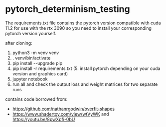 # pytorch_determinism_testing

The requirements.txt file contains the pytorch version compatible with cuda 11.2 for use with the rtx 3090 so you need to install your corresponding pytorch version yourself.

after cloning:

1. python3 -m venv venv
2. . venv/bin/activate
3. pip install --upgrade pip
4. pip install -r requirements.txt
(5. install pytorch depending on your cuda version and graphics card)
6. jupyter notebook
7. run all and check the output loss and weight matrices for two separate runs

contains code borrowed from:
- https://github.com/nathanrgodwin/overfit-shapes
- https://www.shadertoy.com/view/wtVyWK and https://youtu.be/8pwXpfi-0bU
